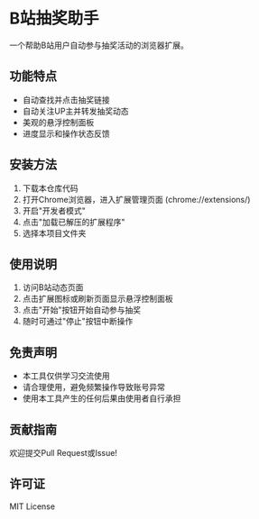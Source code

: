 # B站抽奖助手

一个帮助B站用户自动参与抽奖活动的浏览器扩展。

## 功能特点

- 自动查找并点击抽奖链接
- 自动关注UP主并转发抽奖动态
- 美观的悬浮控制面板
- 进度显示和操作状态反馈

## 安装方法

1. 下载本仓库代码
2. 打开Chrome浏览器，进入扩展管理页面 (chrome://extensions/)
3. 开启"开发者模式"
4. 点击"加载已解压的扩展程序"
5. 选择本项目文件夹

## 使用说明

1. 访问B站动态页面
2. 点击扩展图标或刷新页面显示悬浮控制面板
3. 点击"开始"按钮开始自动参与抽奖
4. 随时可通过"停止"按钮中断操作

## 免责声明

- 本工具仅供学习交流使用
- 请合理使用，避免频繁操作导致账号异常
- 使用本工具产生的任何后果由使用者自行承担

## 贡献指南

欢迎提交Pull Request或Issue!

## 许可证

MIT License
